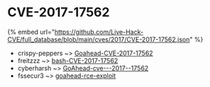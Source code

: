 # CVE-2017-17562
{% embed url="https://github.com/Live-Hack-CVE/full_database/blob/main/cves/2017/CVE-2017-17562.json" %}

* crispy-peppers ~> [Goahead-CVE-2017-17562](https://www.alice-snow.ru/2017/database/cve-2017-17562/goahead-cve-2017-17562-crispy-peppers)
* freitzzz ~> [bash-CVE-2017-17562](https://www.alice-snow.ru/2017/database/cve-2017-17562/bash-cve-2017-17562-freitzzz)
* cyberharsh ~> [GoAhead-cve---2017--17562](https://www.alice-snow.ru/2017/database/cve-2017-17562/goahead-cve---2017--17562-cyberharsh)
* fssecur3 ~> [goahead-rce-exploit](https://www.alice-snow.ru/2017/database/cve-2017-17562/goahead-rce-exploit-fssecur3)